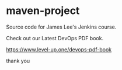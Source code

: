 # maven-project
Source code for James Lee's Jenkins course.

Check out our Latest DevOps PDF book.

https://www.level-up.one/devops-pdf-book

thank you
